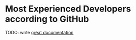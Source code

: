# Most Experienced Developers according to GitHub

TODO: write [great documentation](http://jacobian.org/writing/what-to-write/)
